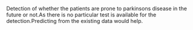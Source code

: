 Detection of whether the patients are prone to parkinsons disease in the future or not.As there is no particular test is available for the detection.Predicting from the existing data would help.
